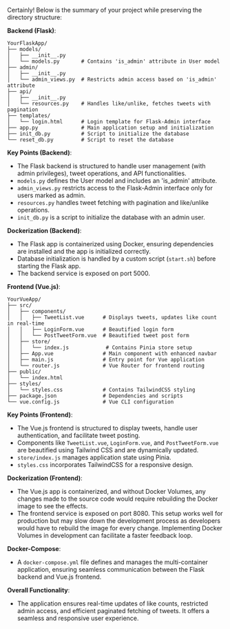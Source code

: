 Certainly! Below is the summary of your project while preserving the directory structure:

**Backend (Flask)**:
```
YourFlaskApp/
├── models/
│   ├── __init__.py
│   └── models.py       # Contains 'is_admin' attribute in User model
├── admin/
│   ├── __init__.py
│   └── admin_views.py  # Restricts admin access based on 'is_admin' attribute
├── api/
│   ├── __init__.py
│   └── resources.py    # Handles like/unlike, fetches tweets with pagination
├── templates/
│   └── login.html      # Login template for Flask-Admin interface
├── app.py              # Main application setup and initialization
├── init_db.py          # Script to initialize the database
└── reset_db.py         # Script to reset the database
```
**Key Points (Backend)**:
- The Flask backend is structured to handle user management (with admin privileges), tweet operations, and API functionalities.
- `models.py` defines the User model and includes an 'is_admin' attribute.
- `admin_views.py` restricts access to the Flask-Admin interface only for users marked as admin.
- `resources.py` handles tweet fetching with pagination and like/unlike operations.
- `init_db.py` is a script to initialize the database with an admin user.

**Dockerization (Backend)**:
- The Flask app is containerized using Docker, ensuring dependencies are installed and the app is initialized correctly.
- Database initialization is handled by a custom script (`start.sh`) before starting the Flask app.
- The backend service is exposed on port 5000.

**Frontend (Vue.js)**:
```
YourVueApp/
├── src/
│   ├── components/
│   │   ├── TweetList.vue      # Displays tweets, updates like count in real-time
│   │   ├── LoginForm.vue      # Beautified login form
│   │   └── PostTweetForm.vue  # Beautified tweet post form
│   ├── store/
│   │   └── index.js            # Contains Pinia store setup
│   ├── App.vue                # Main component with enhanced navbar
│   ├── main.js                # Entry point for Vue application
│   └── router.js              # Vue Router for frontend routing
├── public/
│   └── index.html
├── styles/
│   └── styles.css             # Contains TailwindCSS styling
├── package.json               # Dependencies and scripts
└── vue.config.js              # Vue CLI configuration
```
**Key Points (Frontend)**:
- The Vue.js frontend is structured to display tweets, handle user authentication, and facilitate tweet posting.
- Components like `TweetList.vue`, `LoginForm.vue`, and `PostTweetForm.vue` are beautified using Tailwind CSS and are dynamically updated.
- `store/index.js` manages application state using Pinia.
- `styles.css` incorporates TailwindCSS for a responsive design.

**Dockerization (Frontend)**:
- The Vue.js app is containerized, and without Docker Volumes, any changes made to the source code would require rebuilding the Docker image to see the effects.
- The frontend service is exposed on port 8080.
This setup works well for production but may slow down the development process as developers would have to rebuild the image for every change. Implementing Docker Volumes in development can facilitate a faster feedback loop.

**Docker-Compose**:
- A `docker-compose.yml` file defines and manages the multi-container application, ensuring seamless communication between the Flask backend and Vue.js frontend.

**Overall Functionality**:
- The application ensures real-time updates of like counts, restricted admin access, and efficient paginated fetching of tweets. It offers a seamless and responsive user experience.